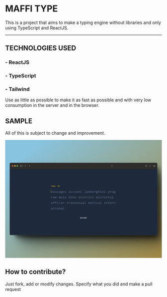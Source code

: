 # MAFFI TYPE

This is a project that aims to make a typing engine without libraries and only using TypeScript and ReactJS.

-----

## TECHNOLOGIES USED

### - ReactJS
### - TypeScript
### - Tailwind

Use as little as possible to make it as fast as possible and with very low consumption in the server and in the browser.

## SAMPLE

All of this is subject to change and improvement.

![Imagen muestra](./public/Muestra.png)

## How to contribute?

Just fork, add or modify changes. Specify what you did and make a pull request